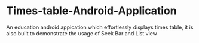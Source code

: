 # Times-table-Android-Application
An education android appication which effortlessly displays times table, it is also built to demonstrate the usage of Seek Bar and List view
